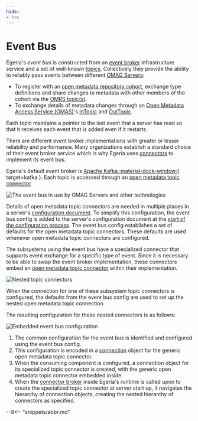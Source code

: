 ```yaml
---
hide:
- toc
---
```


<!-- SPDX-License-Identifier: CC-BY-4.0 -->
<!-- Copyright Contributors to the Egeria project. -->

# Event Bus

Egeria's *event bus* is constructed from an [event broker](./basic-concepts/#event-broker) infrastructure service and a set of well-known [topics](./basic-concepts/#topic). Collectively they provide the ability to reliably pass events between different [OMAG Servers](./concepts/omag-server):

- To register with an [open metadata repository cohort](./concepts/cohort-members), exchange type definitions and share changes to metadata with other members of the cohort via the [OMRS topic(s)](./services/omrs/cohort-events).
- To exchange details of metadata changes through an [Open Metadata Access Service (OMAS)](./services/omas)'s [InTopic](./concepts/in-topic) and [OutTopic](./concepts/out-topic).

Each topic maintains a pointer to the last event that a server has read so that it receives each event that is added even if it restarts.

There are different event broker implementations with greater or lesser reliability and performance. Many organizations establish a standard choice of their event broker service which is why Egeria uses [connectors](./concepts/connector) to implement its event bus.

Egeria's default event broker is [Apache Kafka :material-dock-window:](https://kafka.apache.org/){ target=kafka }. Each topic is accessed through an [open metadata topic connector](./concepts/open-metadata-topic-connector).

![The event bus in use by OMAG Servers and other technologies](event-bus-role.svg)

Details of open metadata topic connectors are needed in multiple places in a server's [configuration document](./concepts/configuration-document). To simplify this configuration, the event bus config is added to the server's configuration document at the [start of the configuration process](./guides/admin/servers). The event bus config establishes a set of defaults for the open metadata topic connectors. These defaults are used whenever open metadata topic connectors are configured.

The subsystems using the event bus have a specialized connector that supports event exchange for a specific type of event. Since it is necessary to be able to swap the event broker implementation, these connectors embed an [open metadata topic connector](./concepts/open-metadata-topic-connector) within their implementation.

![Nested topic connectors](nested-topic-connectors.svg)

When the connection for one of these subsystem topic connectors is configured, the defaults from the event bus config are used to set up the nested open metadata topic connection.

The resulting configuration for these nested connectors is as follows:

![Embedded event bus configuration](embedded-event-bus-config.svg)

1. The common configuration for the event bus is identified and configured using the event bus config.
2. This configuration is encoded in a [connection](./concepts/connection) object for the generic open metadata topic connector.
3. When the consuming component is configured, a connection object for its specialized topic connector is created, with the generic open metadata topic connector embedded inside.
4. When the [connector broker](./concepts/connector-broker) inside Egeria's runtime is called upon to create the specialized topic connector at server start up, it navigates the hierarchy of connection objects, creating the nested hierarchy of connectors as specified.

--8<-- "snippets/abbr.md"
